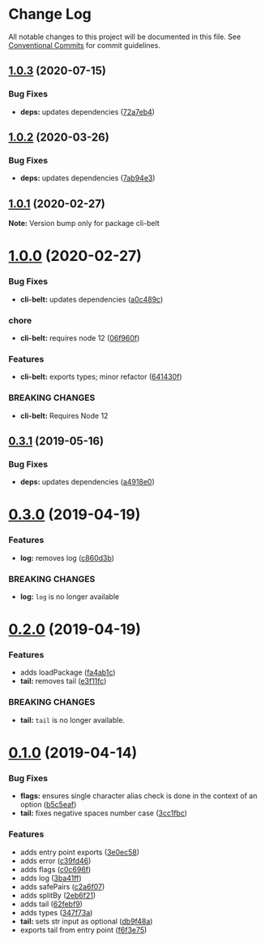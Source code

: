 # Change Log

All notable changes to this project will be documented in this file.
See [Conventional Commits](https://conventionalcommits.org) for commit guidelines.

## [1.0.3](https://github.com/rafamel/utils/compare/cli-belt@1.0.2...cli-belt@1.0.3) (2020-07-15)


### Bug Fixes

* **deps:** updates dependencies ([72a7eb4](https://github.com/rafamel/utils/commit/72a7eb41a45d939b1c1904ba82447dd31677ff76))





## [1.0.2](https://github.com/rafamel/utils/compare/cli-belt@1.0.1...cli-belt@1.0.2) (2020-03-26)


### Bug Fixes

* **deps:** updates dependencies ([7ab94e3](https://github.com/rafamel/utils/commit/7ab94e3ee12c8dac58a4dcd0f7dca8a82742adbe))





## [1.0.1](https://github.com/rafamel/utils/compare/cli-belt@1.0.0...cli-belt@1.0.1) (2020-02-27)

**Note:** Version bump only for package cli-belt





# [1.0.0](https://github.com/rafamel/cli-belt/compare/cli-belt@0.3.1...cli-belt@1.0.0) (2020-02-27)


### Bug Fixes

* **cli-belt:** updates dependencies ([a0c489c](https://github.com/rafamel/cli-belt/commit/a0c489c6dfca2a05e1a8e9a3aeb819fb79d2670b))


### chore

* **cli-belt:** requires node 12 ([06f960f](https://github.com/rafamel/cli-belt/commit/06f960f08a8e89be78848909dc6cc79aedcedec5))


### Features

* **cli-belt:** exports types; minor refactor ([641430f](https://github.com/rafamel/cli-belt/commit/641430f716554911459691dd530f41568423c874))


### BREAKING CHANGES

* **cli-belt:** Requires Node 12





## [0.3.1](https://github.com/rafamel/utils/compare/cli-belt@0.3.0...cli-belt@0.3.1) (2019-05-16)


### Bug Fixes

* **deps:** updates dependencies ([a4918e0](https://github.com/rafamel/utils/commit/a4918e0))



# [0.3.0](https://github.com/rafamel/utils/compare/cli-belt@0.2.0...cli-belt@0.3.0) (2019-04-19)


### Features

* **log:** removes log ([c860d3b](https://github.com/rafamel/utils/commit/c860d3b))


### BREAKING CHANGES

* **log:** `log` is no longer available



# [0.2.0](https://github.com/rafamel/utils/compare/cli-belt@0.1.0...cli-belt@0.2.0) (2019-04-19)


### Features

* adds loadPackage ([fa4ab1c](https://github.com/rafamel/utils/commit/fa4ab1c))
* **tail:** removes tail ([e3f11fc](https://github.com/rafamel/utils/commit/e3f11fc))


### BREAKING CHANGES

* **tail:** `tail` is no longer available.



# [0.1.0](https://github.com/rafamel/utils/compare/c0c696f...cli-belt@0.1.0) (2019-04-14)


### Bug Fixes

* **flags:** ensures single character alias check is done in the context of an option ([b5c5eaf](https://github.com/rafamel/utils/commit/b5c5eaf))
* **tail:** fixes negative spaces number case ([3cc1fbc](https://github.com/rafamel/utils/commit/3cc1fbc))


### Features

* adds entry point exports ([3e0ec58](https://github.com/rafamel/utils/commit/3e0ec58))
* adds error ([c39fd46](https://github.com/rafamel/utils/commit/c39fd46))
* adds flags ([c0c696f](https://github.com/rafamel/utils/commit/c0c696f))
* adds log ([3ba41ff](https://github.com/rafamel/utils/commit/3ba41ff))
* adds safePairs ([c2a6f07](https://github.com/rafamel/utils/commit/c2a6f07))
* adds splitBy ([2eb6f21](https://github.com/rafamel/utils/commit/2eb6f21))
* adds tail ([62febf9](https://github.com/rafamel/utils/commit/62febf9))
* adds types ([347f73a](https://github.com/rafamel/utils/commit/347f73a))
* **tail:** sets str input as optional ([db9f48a](https://github.com/rafamel/utils/commit/db9f48a))
* exports tail from entry point ([f6f3e75](https://github.com/rafamel/utils/commit/f6f3e75))
